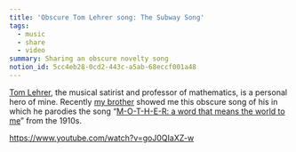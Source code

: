 ```yaml
---
title: 'Obscure Tom Lehrer song: The Subway Song'
tags:
  - music
  - share
  - video
summary: Sharing an obscure novelty song
notion_id: 5cc4eb28-0cd2-443c-a5ab-68eccf001a48
---
```

[Tom Lehrer](https://en.wikipedia.org/wiki/Tom_Lehrer), the musical satirist and professor of mathematics, is a personal hero of mine. Recently [my brother](https://thatsmathematics.com/blog/) showed me this obscure song of his in which he parodies the song “[M-O-T-H-E-R: a word that means the world to me](https://dmr.bsu.edu/digital/collection/ShtMus/id/720)” from the 1910s.

<https://www.youtube.com/watch?v=goJ0QIaXZ-w>
